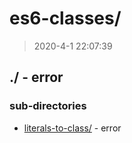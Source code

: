 # es6-classes/

> 2020-4-1 22:07:39 

## ./ - error


### sub-directories

* [literals-to-class/](./literals-to-class/REVIEW.md) - error


